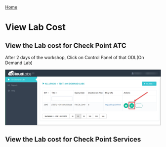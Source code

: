 [Home](./../README.md)

# View Lab Cost

## View the Lab cost for **Check Point ATC**

After 2 days of the workshop, Click on Control Panel of that ODL(On Demand Lab)

![](images/image1.png)  








## View the Lab cost for **Check Point Services**
